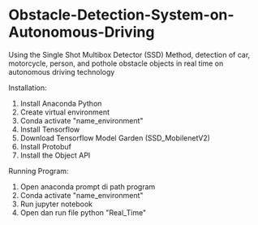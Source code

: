 # Obstacle-Detection-System-on-Autonomous-Driving
Using the Single Shot Multibox Detector (SSD) Method, detection of car, motorcycle, person, and pothole obstacle objects in real time on autonomous driving technology

Installation:
1. Install Anaconda Python
2. Create virtual environment
3. Conda activate "name_environment"
4. Install Tensorflow
5. Download Tensorflow Model Garden (SSD_MobilenetV2)
6. Install Protobuf
7. Install the Object API

Running Program:
1. Open anaconda prompt di path program
2. Conda activate "name_environment"
3. Run jupyter notebook
4. Open dan run file python "Real_Time"
